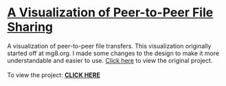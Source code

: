<h1> <a href="https://eamonniknafs.github.io/p2pvisualization/" target="_blank">A Visualization of Peer-to-Peer File Sharing</a></h1><p>A visualization of peer-to-peer file transfers. This visualization originally started off at mg8.org. I made some changes to the design to make it more understandable and easier to use. <a href="http://mg8.org/processing/bt.html"  target="_blank">Click here</a> to view the original project.<br><br>To view the project: <b><a href="https://eamonniknafs.github.io/p2pvisualization/" target="_blank">CLICK HERE<a/></p>
